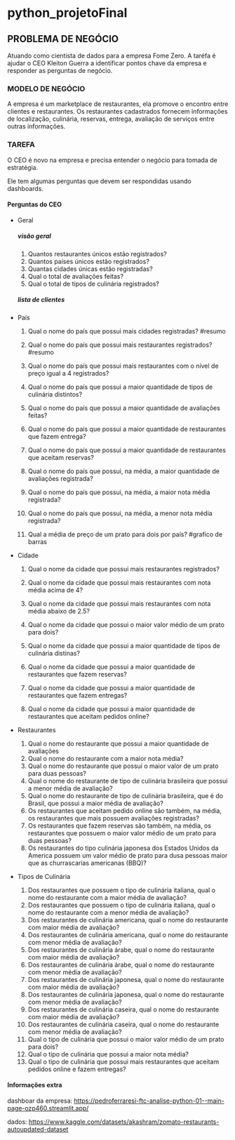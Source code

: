 # python_projetoFinal

## PROBLEMA DE NEGÓCIO

Atuando como cientista de dados para a empresa Fome Zero. A taréfa é ajudar o CEO Kleiton Guerra a identificar pontos chave da empresa e responder as perguntas de negócio.


### MODELO DE NEGÓCIO

A empresa é um marketplace de restaurantes, ela promove o encontro entre clientes e restaurantes.
Os restaurantes cadastrados fornecem informações de localização, culinária, reservas, entrega, avaliação de serviços entre outras informações.

### TAREFA

O CEO é novo na empresa e precisa entender o negócio para tomada de estratégia. 

Ele tem algumas perguntas que devem ser respondidas usando dashboards.


#### Perguntas do CEO
* Geral
    ##### visão geral
    1. Quantos restaurantes únicos estão registrados?
    2. Quantos países únicos estão registrados?
    3. Quantas cidades únicas estão registradas?
    4. Qual o total de avaliações feitas?
    5. Qual o total de tipos de culinária registrados?
    ##### lista de clientes

* País
    1. Qual o nome do país que possui mais cidades registradas?  #resumo
    2. Qual o nome do país que possui mais restaurantes registrados?    #resumo

    3. Qual o nome do país que possui mais restaurantes com o nível de preço igual a 4 registrados?
    4. Qual o nome do país que possui a maior quantidade de tipos de culinária distintos?
    
    5. Qual o nome do país que possui a maior quantidade de avaliações feitas?
    

    6. Qual o nome do país que possui a maior quantidade de restaurantes que fazem entrega?
    7. Qual o nome do país que possui a maior quantidade de restaurantes que aceitam reservas?

    8. Qual o nome do país que possui, na média, a maior quantidade de avaliações registrada?
    9. Qual o nome do país que possui, na média, a maior nota média registrada?
    10. Qual o nome do país que possui, na média, a menor nota média registrada?
    
    11. Qual a média de preço de um prato para dois por país? #grafico de barras

* Cidade
    1. Qual o nome da cidade que possui mais restaurantes registrados?
    
    2. Qual o nome da cidade que possui mais restaurantes com nota média acima de 4?
    3. Qual o nome da cidade que possui mais restaurantes com nota média abaixo de 2.5?

    4. Qual o nome da cidade que possui o maior valor médio de um prato para dois?
    5. Qual o nome da cidade que possui a maior quantidade de tipos de culinária distinas?
    
    6. Qual o nome da cidade que possui a maior quantidade de restaurantes que fazem reservas?
    7. Qual o nome da cidade que possui a maior quantidade de restaurantes que fazem entregas?
    8. Qual o nome da cidade que possui a maior quantidade de restaurantes que aceitam pedidos online?

* Restaurantes
    1. Qual o nome do restaurante que possui a maior quantidade de avaliações
    2. Qual o nome do restaurante com a maior nota média?
    3. Qual o nome do restaurante que possui o maior valor de um prato para duas pessoas?
    4. Qual o nome do restaurante de tipo de culinária brasileira que possui a menor média de avaliação?
    5. Qual o nome do restaurante de tipo de culinária brasileira, que é do Brasil, que possui a maior média de avaliação?
    6. Os restaurantes que aceitam pedido online são também, na média, os restaurantes que mais possuem avaliações registradas?
    7. Os restaurantes que fazem reservas são também, na média, os restaurantes que possuem o maior valor médio de um prato para duas pessoas?
    8. Os restaurantes do tipo culinária japonesa dos Estados Unidos da America possuem um valor médio de prato para dusa pessoas maior que as churrascarias americanas (BBQ)?

* Tipos de Culinária
    1. Dos restaurantes que possuem o tipo de culinária italiana, qual o nome do restaurante com a maior média de avaliação?
    2. Dos restaurantes que possuem o tipo de culinária italiana, qual o nome do restaurante com a menor média de avaliação?
    3. Dos restaurantes de culinária americana, qual o nome do restaurante com maior média de avaliação?
    4. Dos restaurantes de culinária americana, qual o nome do restaurante com menor média de avaliação?
    5. Dos restaurantes de culinária árabe, qual o nome do restaurante com maior média de avaliação?
    6. Dos restaurantes de culinária árabe, qual o nome do restaurante com menor média de avaliação?
    7. Dos restaurantes de culinária japonesa, qual o nome do restaurante com maior média de avaliação?
    8. Dos restaurantes de culinária japonesa, qual o nome do restaurante com menor média de avaliação?
    9. Dos restaurantes de culinária caseira, qual o nome do restaurante com maior média de avaliação?
    10. Dos restaurantes de culinária caseira, qual o nome do restaurante com menor média de avaliação?
    11. Qual o tipo de culinária que possui o maior valor médio de um prato para dois?
    12. Qual o tipo de culinária que possui a maior nota média?
    13. Qual o tipo de culinária que possui mais restaurantes que aceitam pedidos online e fazem entregas?

#### Informações extra 

dashboar da empresa:
https://pedroferraresi-ftc-analise-python-01--main-page-ozp460.streamlit.app/

dados:
https://www.kaggle.com/datasets/akashram/zomato-restaurants-autoupdated-dataset
